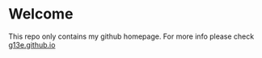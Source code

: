 # Welcome
This repo only contains my github homepage. 
For more info please check [g13e.github.io](https://g13e.github.io)

